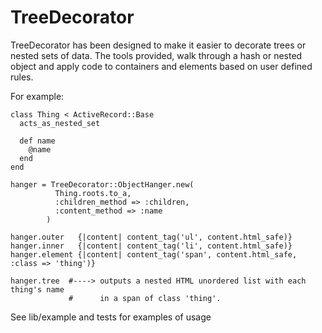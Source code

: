TreeDecorator
=============

TreeDecorator has been designed to make it easier to decorate trees or nested
sets of data. The tools provided, walk through a hash or nested object and 
apply code to containers and elements based on user defined rules.

For example:

    class Thing < ActiveRecord::Base
      acts_as_nested_set

      def name
        @name
      end
    end

    hanger = TreeDecorator::ObjectHanger.new(
              Thing.roots.to_a,
              :children_method => :children,
              :content_method => :name
            )

    hanger.outer   {|content| content_tag('ul', content.html_safe)}
    hanger.inner   {|content| content_tag('li', content.html_safe)}
    hanger.element {|content| content_tag('span', content.html_safe, :class => 'thing')}

    hanger.tree  #----> outputs a nested HTML unordered list with each thing's name 
                 #      in a span of class 'thing'.

See lib/example and tests for examples of usage
